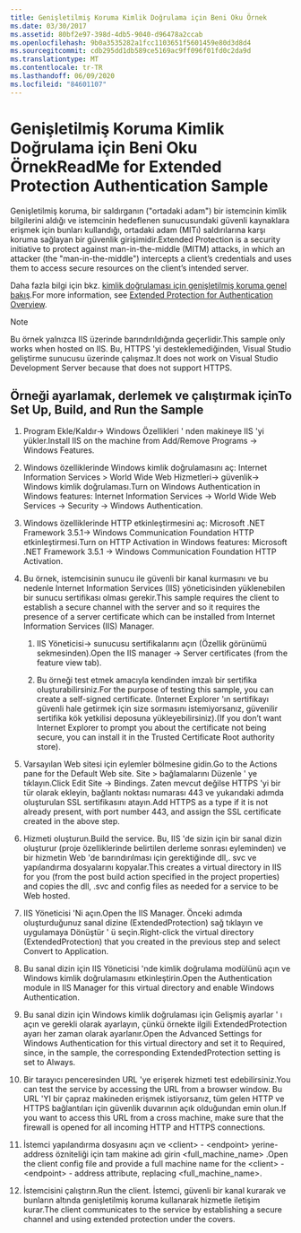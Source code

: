 ```yaml
---
title: Genişletilmiş Koruma Kimlik Doğrulama için Beni Oku Örnek
ms.date: 03/30/2017
ms.assetid: 80bf2e97-398d-4db5-9040-d96478a2ccab
ms.openlocfilehash: 9b0a3535282a1fcc1103651f5601459e80d3d8d4
ms.sourcegitcommit: cdb295dd1db589ce5169ac9ff096f01fd0c2da9d
ms.translationtype: MT
ms.contentlocale: tr-TR
ms.lasthandoff: 06/09/2020
ms.locfileid: "84601107"
---
```

# <a name="readme-for-extended-protection-authentication-sample"></a><span data-ttu-id="417e3-102">Genişletilmiş Koruma Kimlik Doğrulama için Beni Oku Örnek</span><span class="sxs-lookup"><span data-stu-id="417e3-102">ReadMe for Extended Protection Authentication Sample</span></span>

<span data-ttu-id="417e3-103">Genişletilmiş koruma, bir saldırganın ("ortadaki adam") bir istemcinin kimlik bilgilerini aldığı ve istemcinin hedeflenen sunucusundaki güvenli kaynaklara erişmek için bunları kullandığı, ortadaki adam (MITı) saldırılarına karşı koruma sağlayan bir güvenlik girişimidir.</span><span class="sxs-lookup"><span data-stu-id="417e3-103">Extended Protection is a security initiative to protect against man-in-the-middle (MITM) attacks, in which an attacker (the "man-in-the-middle") intercepts a client’s credentials and uses them to access secure resources on the client’s intended server.</span></span>

<span data-ttu-id="417e3-104">Daha fazla bilgi için bkz. [kimlik doğrulaması için genişletilmiş koruma genel bakış](extended-protection-for-authentication-overview.md).</span><span class="sxs-lookup"><span data-stu-id="417e3-104">For more information, see [Extended Protection for Authentication Overview](extended-protection-for-authentication-overview.md).</span></span>

> [!NOTE]
> <span data-ttu-id="417e3-105">Bu örnek yalnızca IIS üzerinde barındırıldığında geçerlidir.</span><span class="sxs-lookup"><span data-stu-id="417e3-105">This sample only works when hosted on IIS.</span></span> <span data-ttu-id="417e3-106">Bu, HTTPS 'yi desteklemediğinden, Visual Studio geliştirme sunucusu üzerinde çalışmaz.</span><span class="sxs-lookup"><span data-stu-id="417e3-106">It does not work on Visual Studio Development Server because that does not support HTTPS.</span></span>

## <a name="to-set-up-build-and-run-the-sample"></a><span data-ttu-id="417e3-107">Örneği ayarlamak, derlemek ve çalıştırmak için</span><span class="sxs-lookup"><span data-stu-id="417e3-107">To Set Up, Build, and Run the Sample</span></span>

1. <span data-ttu-id="417e3-108">Program Ekle/Kaldır-> Windows Özellikleri ' nden makineye IIS 'yi yükler.</span><span class="sxs-lookup"><span data-stu-id="417e3-108">Install IIS on the machine from Add/Remove Programs -> Windows Features.</span></span>

2. <span data-ttu-id="417e3-109">Windows özelliklerinde Windows kimlik doğrulamasını aç: Internet Information Services > World Wide Web Hizmetleri-> güvenlik-> Windows kimlik doğrulaması.</span><span class="sxs-lookup"><span data-stu-id="417e3-109">Turn on Windows Authentication in Windows features: Internet Information Services -> World Wide Web Services -> Security -> Windows Authentication.</span></span>

3. <span data-ttu-id="417e3-110">Windows özelliklerinde HTTP etkinleştirmesini aç: Microsoft .NET Framework 3.5.1-> Windows Communication Foundation HTTP etkinleştirmesi.</span><span class="sxs-lookup"><span data-stu-id="417e3-110">Turn on HTTP Activation in Windows features: Microsoft .NET Framework 3.5.1 -> Windows Communication Foundation HTTP Activation.</span></span>

4. <span data-ttu-id="417e3-111">Bu örnek, istemcisinin sunucu ile güvenli bir kanal kurmasını ve bu nedenle Internet Information Services (IIS) yöneticisinden yüklenebilen bir sunucu sertifikası olması gerekir.</span><span class="sxs-lookup"><span data-stu-id="417e3-111">This sample requires the client to establish a secure channel with the server and so it requires the presence of a server certificate which can be installed from Internet Information Services (IIS) Manager.</span></span>

    1. <span data-ttu-id="417e3-112">IIS Yöneticisi-> sunucusu sertifikalarını açın (Özellik görünümü sekmesinden).</span><span class="sxs-lookup"><span data-stu-id="417e3-112">Open the IIS manager -> Server certificates (from the feature view tab).</span></span>

    2. <span data-ttu-id="417e3-113">Bu örneği test etmek amacıyla kendinden imzalı bir sertifika oluşturabilirsiniz.</span><span class="sxs-lookup"><span data-stu-id="417e3-113">For the purpose of testing this sample, you can create a self-signed certificate.</span></span> <span data-ttu-id="417e3-114">(Internet Explorer 'ın sertifikayı güvenli hale getirmek için size sormasını istemiyorsanız, güvenilir sertifika kök yetkilisi deposuna yükleyebilirsiniz).</span><span class="sxs-lookup"><span data-stu-id="417e3-114">(If you don’t want Internet Explorer to prompt you about the certificate not being secure, you can install it in the Trusted Certificate Root authority store).</span></span>

5. <span data-ttu-id="417e3-115">Varsayılan Web sitesi için eylemler bölmesine gidin.</span><span class="sxs-lookup"><span data-stu-id="417e3-115">Go to the Actions pane for the Default Web site.</span></span> <span data-ttu-id="417e3-116">Site > bağlamalarını Düzenle ' ye tıklayın.</span><span class="sxs-lookup"><span data-stu-id="417e3-116">Click Edit Site -> Bindings.</span></span> <span data-ttu-id="417e3-117">Zaten mevcut değilse HTTPS 'yi bir tür olarak ekleyin, bağlantı noktası numarası 443 ve yukarıdaki adımda oluşturulan SSL sertifikasını atayın.</span><span class="sxs-lookup"><span data-stu-id="417e3-117">Add HTTPS as a type if it is not already present, with port number 443, and assign the SSL certificate created in the above step.</span></span>

6. <span data-ttu-id="417e3-118">Hizmeti oluşturun.</span><span class="sxs-lookup"><span data-stu-id="417e3-118">Build the service.</span></span> <span data-ttu-id="417e3-119">Bu, IIS 'de sizin için bir sanal dizin oluşturur (proje özelliklerinde belirtilen derleme sonrası eyleminden) ve bir hizmetin Web 'de barındırılması için gerektiğinde dll,. svc ve yapılandırma dosyalarını kopyalar.</span><span class="sxs-lookup"><span data-stu-id="417e3-119">This creates a virtual directory in IIS for you (from the post build action specified in the project properties) and copies the dll, .svc and config files as needed for a service to be Web hosted.</span></span>

7. <span data-ttu-id="417e3-120">IIS Yöneticisi 'Ni açın.</span><span class="sxs-lookup"><span data-stu-id="417e3-120">Open the IIS Manager.</span></span> <span data-ttu-id="417e3-121">Önceki adımda oluşturduğunuz sanal dizine (ExtendedProtection) sağ tıklayın ve uygulamaya Dönüştür ' ü seçin.</span><span class="sxs-lookup"><span data-stu-id="417e3-121">Right-click the virtual directory (ExtendedProtection) that you created in the previous step and select Convert to Application.</span></span>

8. <span data-ttu-id="417e3-122">Bu sanal dizin için IIS Yöneticisi 'nde kimlik doğrulama modülünü açın ve Windows kimlik doğrulamasını etkinleştirin.</span><span class="sxs-lookup"><span data-stu-id="417e3-122">Open the Authentication module in IIS Manager for this virtual directory and enable Windows Authentication.</span></span>

9. <span data-ttu-id="417e3-123">Bu sanal dizin için Windows kimlik doğrulaması için Gelişmiş ayarlar ' ı açın ve gerekli olarak ayarlayın, çünkü örnekte ilgili ExtendedProtection ayarı her zaman olarak ayarlanır.</span><span class="sxs-lookup"><span data-stu-id="417e3-123">Open the Advanced Settings for Windows Authentication for this virtual directory and set it to Required, since, in the sample, the corresponding ExtendedProtection setting is set to Always.</span></span>

10. <span data-ttu-id="417e3-124">Bir tarayıcı penceresinden URL 'ye erişerek hizmeti test edebilirsiniz.</span><span class="sxs-lookup"><span data-stu-id="417e3-124">You can test the service by accessing the URL from a browser window.</span></span> <span data-ttu-id="417e3-125">Bu URL 'YI bir çapraz makineden erişmek istiyorsanız, tüm gelen HTTP ve HTTPS bağlantıları için güvenlik duvarının açık olduğundan emin olun.</span><span class="sxs-lookup"><span data-stu-id="417e3-125">If you want to access this URL from a cross machine, make sure that the firewall is opened for all incoming HTTP and HTTPS connections.</span></span>

11. <span data-ttu-id="417e3-126">İstemci yapılandırma dosyasını açın ve \<client>  -  \<endpoint> yerine-address özniteliği için tam makine adı girin \<full_machine_name> .</span><span class="sxs-lookup"><span data-stu-id="417e3-126">Open the client config file and provide a full machine name for the \<client> - \<endpoint> - address attribute, replacing \<full_machine_name>.</span></span>

12. <span data-ttu-id="417e3-127">İstemcisini çalıştırın.</span><span class="sxs-lookup"><span data-stu-id="417e3-127">Run the client.</span></span> <span data-ttu-id="417e3-128">İstemci, güvenli bir kanal kurarak ve bunların altında genişletilmiş koruma kullanarak hizmetle iletişim kurar.</span><span class="sxs-lookup"><span data-stu-id="417e3-128">The client communicates to the service by establishing a secure channel and using extended protection under the covers.</span></span>
